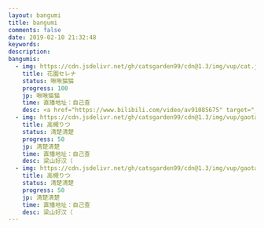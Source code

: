```yaml
---
layout: bangumi
title: bangumi
comments: false
date: 2019-02-10 21:32:48
keywords:
description:
bangumis:
  - img: https://cdn.jsdelivr.net/gh/catsgarden99/cdn@1.3/img/vup/cat.jpg
    title: 花園セレナ
    status: 啾啾猫猫
    progress: 100
    jp: 啾啾猫猫
    time: 直播地址：自己查
    desc: <a href="https://www.bilibili.com/video/av91085675" target="_blank" rel="noopener noreferrer">自己感受</a>
  - img: https://cdn.jsdelivr.net/gh/catsgarden99/cdn@1.3/img/vup/gaotaiwei.jpg
    title: 高槻りつ
    status: 清楚清楚
    progress: 50
    jp: 清楚清楚
    time: 直播地址：自己查
    desc: 梁山好汉（ 
  - img: https://cdn.jsdelivr.net/gh/catsgarden99/cdn@1.3/img/vup/gaotaiwei.jpg
    title: 高槻りつ
    status: 清楚清楚
    progress: 50
    jp: 清楚清楚
    time: 直播地址：自己查
    desc: 梁山好汉（
---
```


